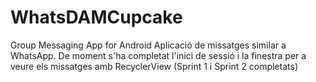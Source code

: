 # WhatsDAMCupcake
Group Messaging App for Android
Aplicació de missatges similar a WhatsApp. De moment s'ha completat l'inici de sessió i la finestra per a veure els missatges amb RecyclerView (Sprint 1 i Sprint 2 completats)
